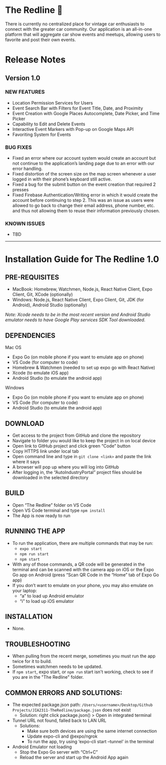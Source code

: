 # The Redline 🚗
There is currently no centralized place for vintage car enthusiasts to connect with the greater car community. Our application is an all-in-one platform that will aggregate car show events and meetups, allowing users to favorite and post their own events. 

# Release Notes

## Version 1.0 

### NEW FEATURES 
* Location Permission Services for Users 
* Event Search Bar with Filters for Event Title, Date, and Proximity  
* Event Creation with Google Places Autocomplete, Date Picker, and Time Picker 
* Capability to Edit and Delete Events 
* Interactive Event Markers with Pop-up on Google Maps API 
* Favoriting System for Events

### BUG FIXES 
* Fixed an error where our account system would create an account but not continue to the application’s landing page due to an error with our error handling. 
* Fixed distortion of the screen size on the map screen whenever a user logged in with their phone’s keyboard still active. 
* Fixed a bug for the submit button on the event creation that required 2 presses 
* Fixed Firebase Authentication/Writing error in which it would create the account before continuing to step 2. This was an issue as users were allowed to go back to change their email address, phone number, etc. and thus not allowing them to reuse their information previously chosen. 

### KNOWN ISSUES 
*  TBD

------------

# Installation Guide for The Redline 1.0 

## PRE-REQUISITES 
* MacBook: Homebrew, Watchmen, Node.js, React Native Client, Expo Client, Git, 
 XCode (optionally) 
* Windows: Node.js, React Native Client, Expo Client, Git, JDK (for Android), Android Studio (optionally) 

_Note: Xcode needs to be in the most recent version and Android Studio emulator needs to have Google Play services SDK Tool downloaded._

## DEPENDENCIES 
Mac OS 
* Expo Go (on mobile phone if you want to emulate app on phone) 
* VS Code (for computer to code) 
* Homebrew & Watchmen (needed to set up expo go with React Native) 
* Xcode (to emulate iOS app) 
* Android Studio (to emulate the android app) 

Windows 
* Expo Go (on mobile phone if you want to emulate app on phone) 
* VS Code (for computer to code) 
* Android Studio (to emulate the android app) 

## DOWNLOAD 
* Get access to the project from GitHub and clone the repository 
* Navigate to folder you would like to keep the project in on local device 
* Open link to GitHub project and click green “Code” button 
* Copy HTTPS link under local tab 
* Open command line and type in `git clone <link>` and paste the link where it says <link> 
* A browser will pop up where you will log into GitHub 
* After logging in, the “AutoIndustryPortal” project files should be downloaded in the selected directory 

## BUILD 
* Open “The Redline” folder on VS Code 
* Open VS Code terminal and type `npm install` 
* The App is now ready to run 

## RUNNING THE APP 
* To run the application, there are multiple commands that may be run: 
    * `expo start` 
    * `npm run start` 
    * `npm start` 
* With any of those commands, a QR code will be generated in the terminal and can be scanned with the camera app on iOS or the Expo Go app on Android (press “Scan QR Code in the “Home” tab of Expo Go app) 
* If you don’t want to emulate on your phone, you may also emulate on your laptop: 
    * “a” to load up Android emulator 
    * “i” to load up iOS emulator 

## INSTALLATION 
* None. 

## TROUBLESHOOTING 
* When pulling from the recent merge, sometimes you must run the app twice for it to build.  
* Sometimes watchmen needs to be updated.  
* If `npm start`, expo start, or `npm run` start isn't working, check to see if you are in the "The Redline" folder. 

## COMMON ERRORS AND SOLUTIONS: 
* The expected package.json path: `/Users/<username>/Desktop/Github Projects/JIA2311-TheRedline/package.json` does not exist 
    * Solution: right click package.json() > Open in integrated terminal 
* Tunnel URL not found, falled back to LAN URL 
    * Solutions: 
        * Make sure both devices are using the same internet connection 
        * Update expo-cli and @expo/ngrok 
        * To run the app, try using ‘expo-cli start –tunnel’ in the terminal 
* Android Emulator not loading
    * Stop the Expo Go server with “Ctrl+C”
    * Reload the server and start up the Android App again
